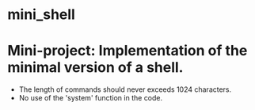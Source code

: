 # mini_shell

# Mini-project: Implementation of the minimal version of a shell.
- The length of commands should never exceeds 1024 characters.
- No use of the 'system' function in the code.
